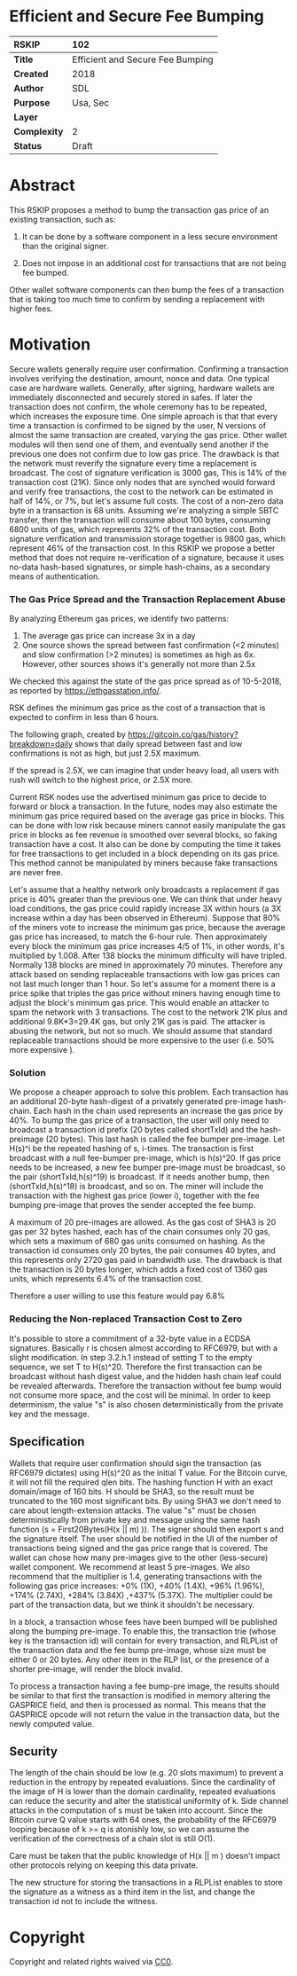 #  Efficient and Secure Fee Bumping  

| RSKIP          | 102                              |
| :------------- | :------------------------------- |
| **Title**      | Efficient and Secure Fee Bumping |
| **Created**    | 2018                             |
| **Author**     | SDL                              |
| **Purpose**    | Usa, Sec                         |
| **Layer**      |                                  |
| **Complexity** | 2                                |
| **Status**     | Draft                            |

# Abstract

This RSKIP proposes a method to bump the transaction gas price of an existing transaction, such as:

1) It can be done by a software component in a less secure environment than the original signer.

2) Does not impose in an additional cost for transactions that are not being fee bumped.

Other wallet software components can then bump the fees of a transaction that is taking too much time to confirm by sending a replacement with higher fees.

# Motivation

Secure wallets generally require user confirmation. Confirming a transaction involves verifying the destination, amount, nonce and data. One typical case are hardware wallets. Generally, after signing, hardware wallets are immediately disconnected and securely stored in safes. If later the transaction does not confirm, the whole ceremony has to be repeated, which increases the exposure time. One simple aproach is that that every time a transaction is confirmed to be signed by the user, N versions of almost the same transaction are created, varying the gas price.  Other wallet modules will then send one of them, and eventually send another if the previous one does not confirm due to low gas price. The drawback is that the network must reverify the signature every time a replacement is broadcast. The cost of signature verification is 3000 gas,  This is 14% of the transaction cost (21K). Since only nodes that are synched would forward and verify free transactions, the cost to the network can be estimated in half of 14%, or 7%, but let's assume full costs. The cost of a non-zero data byte in a transaction is 68 units. Assuming we're analyzing a simple SBTC transfer, then the transaction will consume about 100 bytes, consuming 6800 units of gas, which represents 32% of the transaction cost. Both signature verification and transmission storage together is 9800 gas, which represent 46% of the transaction cost. In this RSKIP we propose a better method that does not require re-verification of a signature, because it uses no-data hash-based signatures, or simple hash-chains, as a secondary means of authentication.  

### The Gas Price Spread and the Transaction Replacement Abuse

By analyzing Ethereum gas prices, we identify two patterns:

1. The average gas price can increase 3x in a day
2. One source shows the spread between fast confirmation (\<2 minutes) and slow confirmation (\>2 minutes) is sometimes as high as 6x. However, other sources shows it's generally not more than 2.5x

We checked this against the state of the gas price spread as of 10-5-2018, as reported by https://ethgasstation.info/.

RSK defines the minimum gas price as the cost of a transaction that is expected to confirm in less than 6 hours. 

The following graph, created by https://gitcoin.co/gas/history?breakdown=daily shows that daily spread between fast and low confirmations is not as high, but just 2.5X maximum.

If the spread is 2.5X, we can imagine that under heavy load, all users with rush will switch to the highest price, or 2.5X more.

Current RSK nodes use the advertised minimum gas price to decide to forward or block a transaction. In the future, nodes may also estimate the minimum gas price required based on the average gas price in blocks. This can be done with low risk because miners cannot easily manipulate the gas price in blocks as fee revenue is smoothed over several blocks, so faking transaction have a cost. It also can be done by computing the time it takes for free transactions to get included in a block depending on its gas price. This method cannot be manipulated by miners because fake transactions are never free. 

Let's assume that a healthy network only broadcasts a replacement if gas price is 40% greater than the previous one.  We can think that under heavy load conditions, the gas price could rapidly increase 3X within  hours (a 3X increase within a day has been observed in Ethereum). Suppose that 80% of the miners vote to increase the minimum gas price, because the average gas price has increased, to match the 6-hour rule. Then approximately every block the minimum gas price increases 4/5 of 1%, in other words, it's multiplied by 1.008. After 138 blocks the minimum difficulty will have tripled.  Normally 138 blocks are mined in approximately 70 minutes. Therefore any attack based on sending replaceable transactions with low gas prices can not last much longer than 1 hour. So let's assume for a moment there is a price spike that triples the gas price without miners having enough time to adjust the block's minimum gas price. This would enable an attacker to spam the network with 3 transactions. The cost to the network 21K plus and additional 9.8K*3=29.4K gas, but only 21K gas is paid. The attacker is abusing the network, but not so much. We should assume that standard replaceable transactions should be more expensive to the user (i.e. 50% more expensive ). 

### Solution

We propose a cheaper approach to solve this problem. Each transaction has an additional 20-byte hash-digest of a privately generated pre-image hash-chain. Each hash in the chain used represents an increase the gas price by 40%. To bump the gas price of a transaction, the user will only need to broadcast a transaction id prefix (20 bytes called shortTxId) and the hash-preimage (20 bytes). This last hash is called the fee bumper pre-image. Let H(s)^i be the repeated hashing of s, i-times. The transaction is first broadcast with a null fee-bumper pre-image, which is h(s)^20. If gas price needs to be increased, a new fee bumper pre-image must be broadcast, so the pair (shortTxId,h(s)^19) is broadcast. If it needs another bump, then (shortTxId,h(s)^18) is broadcast, and so on. The miner will include the transaction with the highest gas price (lower i), together with the fee bumping pre-image that proves the sender accepted the fee bump.

A maximum of 20 pre-images are allowed. As the gas cost of SHA3 is 20 gas per 32 bytes hashed, each has of the chain consumes only 20 gas, which sets a maximum of 680 gas units consumed on hashing. As the transaction id consumes only 20 bytes, the pair consumes 40 bytes, and this represents only 2720 gas paid in bandwidth use. The drawback is that the transaction is 20 bytes longer, which adds a fixed cost of 1360 gas units, which represents 6.4% of the transaction cost.

Therefore a user willing to use this feature would pay 6.8%

### Reducing the Non-replaced Transaction Cost to Zero

It's possible to store a commitment of a 32-byte value in a ECDSA signatures. Basically r is chosen almost according to RFC6979, but with a slight modification.  In step 3.2.h.1 instead of setting T to the empty sequence, we set T to H(s)^20. Therefore the first transaction can be broadcast without hash digest value, and the hidden hash chain leaf could be revealed afterwards. Therefore the transaction without fee bump would not consume more space, and the cost will be minimal. In order to keep determinism, the value "s" is also chosen deterministically from the private key and the message.

## Specification

Wallets that require user confirmation should sign the transaction (as RFC6979 dictates) using H(s)^20 as the initial T value. For the Bitcoin curve, it will not fill the required qlen bits. The hashing function H with an exact domain/image of 160 bits. H should be SHA3, so the result must be truncated to the 160 most significant bits. By using SHA3 we don't need to care about length-extension attacks. The value "s" must be chosen deterministically from private key and message using the same hash function (s = First20Bytes(H(x || m) )). The signer should then export s and the signature itself. The user should be notified in the UI of the number of transactions being signed and the gas price range that is covered. The wallet can chose how many pre-images give to the other (less-secure) wallet component. We recommend at least 5 pre-images. We also recommend that the multiplier is 1.4, generating transactions with the following gas price increases: +0% (1X), +40% (1.4X), +96% (1.96%), +174% (2.74X), +284% (3.84X) ,+437% (5.37X). The multiplier could be part of the transaction data, but we think it shouldn't be necessary.

In a block, a transaction whose fees have been bumped will be published along the bumping pre-image. To enable this, the transaction trie (whose key is the transaction id) will contain for every transaction, and RLPList of the transaction data and the fee bump pre-image, whose size must be either 0 or 20 bytes. Any other item in the RLP list, or the presence of a shorter pre-image, will render the block invalid. 

To process a transaction having a fee bump-pre image, the results should be similar to that first the transaction is modified in memory altering the GASPRICE field, and then is processed as normal. This means that the GASPRICE opcode will not return the value in the transaction data, but the newly computed value. 

## Security

The length of the chain should be low (e.g. 20 slots maximum) to prevent a reduction in the entropy by repeated evaluations. Since the cardinality of the image of H is lower than the domain cardinality, repeated evaluations can reduce the security and alter the statistical uniformity of k. Side channel attacks in the computation of s must be taken into account. Since the Bitcoin curve Q value starts with 64 ones, the probability of the RFC6979  looping because of k >= q is atonishly low, so we can assume the verification of the correctness of a chain slot is still O(1).

Care must be taken that the public  knowledge of H(x || m ) doesn't impact other protocols relying on keeping this data private.

The new structure for storing the transactions in a RLPList enables to store the signature as a witness as a third item in the list, and change the transaction id not to include the witness.

# **Copyright**

Copyright and related rights waived via [CC0](https://creativecommons.org/publicdomain/zero/1.0/).



